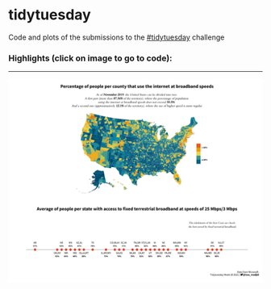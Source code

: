 # tidytuesday

Code and plots of the submissions to the [#tidytuesday](https://github.com/rfordatascience/tidytuesday) challenge 


### Highlights (click on image to go to code): <br>
___

<div class="row"> 
  <div class="column">
	<a href="Scripts/tidytuesday_2021_w20.R"><img src="Outputs/tidytuesday_2021_w20.png"></a>
  </div>
</div>


